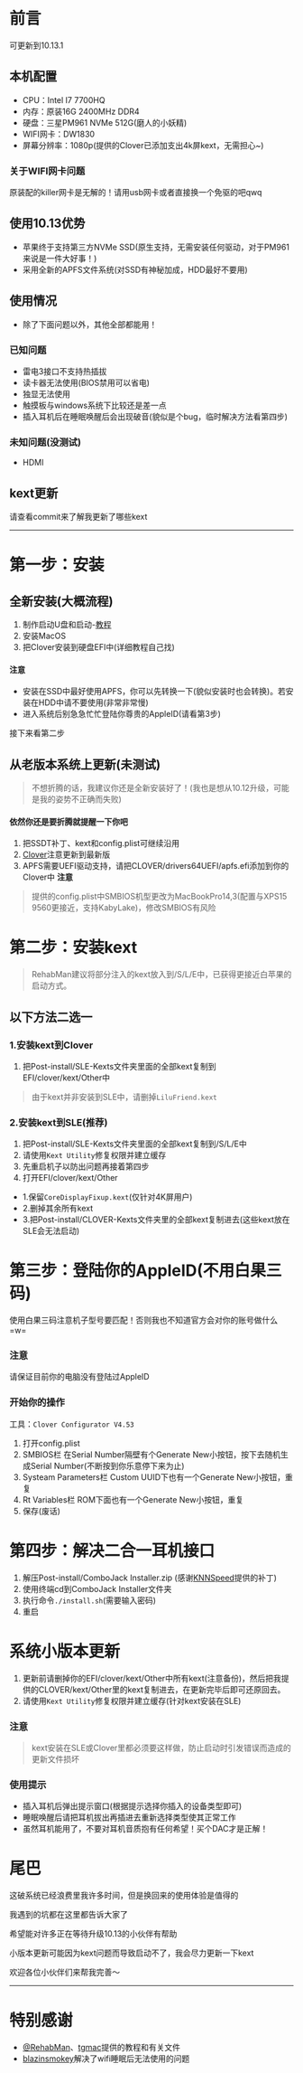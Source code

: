 # 前言
可更新到10.13.1
## 本机配置
- CPU：Intel I7 7700HQ
- 内存：原装16G 2400MHz DDR4
- 硬盘：三星PM961 NVMe 512G(磨人的小妖精)
- WIFI网卡：DW1830
- 屏幕分辨率：1080p(提供的Clover已添加支出4k屏kext，无需担心~)

### 关于WIFI网卡问题
原装配的killer网卡是无解的！请用usb网卡或者直接换一个免驱的吧qwq

## 使用10.13优势
- 苹果终于支持第三方NVMe SSD(原生支持，无需安装任何驱动，对于PM961来说是一件大好事！)
- 采用全新的APFS文件系统(对SSD有神秘加成，HDD最好不要用)

## 使用情况
- 除了下面问题以外，其他全部都能用！

### 已知问题
- 雷电3接口不支持热插拔
- 读卡器无法使用(BIOS禁用可以省电)
- 独显无法使用
- 触摸板与windows系统下比较还是差一点
- 插入耳机后在睡眠唤醒后会出现破音(貌似是个bug，临时解决方法看第四步)

### 未知问题(没测试)
- HDMI

## kext更新
请查看commit来了解我更新了哪些kext

---

# 第一步：安装

## 全新安装(大概流程)
1. 制作启动U盘和启动-[教程](https://www.tonymacx86.com/threads/guide-booting-the-os-x-installer-on-laptops-with-clover.148093/)
2. 安装MacOS
3. 把Clover安装到硬盘EFI中(详细教程自己找)

#### 注意
- 安装在SSD中最好使用APFS，你可以先转换一下(貌似安装时也会转换)。若安装在HDD中请不要使用(非常非常慢)
- 进入系统后别急急忙忙登陆你尊贵的AppleID(请看第3步)

接下来看第二步

## 从老版本系统上更新(未测试)
> 不想折腾的话，我建议你还是全新安装好了！(我也是想从10.12升级，可能是我的姿势不正确而失败)
#### 依然你还是要折腾就提醒一下你吧
1. 把SSDT补丁、kext和config.plist可继续沿用
2. [Clover](http://sourceforge.net/projects/cloverefiboot/)注意更新到最新版
3. APFS需要UEFI驱动支持，请把CLOVER/drivers64UEFI/apfs.efi添加到你的Clover中
 **注意**
 > 提供的config.plist中SMBIOS机型更改为MacBookPro14,3(配置与XPS15 9560更接近，支持KabyLake)，修改SMBIOS有风险

# 第二步：安装kext
> RehabMan建议将部分注入的kext放入到/S/L/E中，已获得更接近白苹果的启动方式。
## 以下方法二选一
### 1.安装kext到Clover
1. 把Post-install/SLE-Kexts文件夹里面的全部kext复制到EFI/clover/kext/Other中
> 由于kext并非安装到SLE中，请删掉`LiluFriend.kext`

### 2.安装kext到SLE(推荐)
1. 把Post-install/SLE-Kexts文件夹里面的全部kext复制到/S/L/E中
2. 请使用`Kext Utility`修复权限并建立缓存
3. 先重启机子以防出问题再接着第四步
4. 打开EFI/clover/kext/Other
  - 1.保留`CoreDisplayFixup.kext`(仅针对4K屏用户)
  - 2.删掉其余所有kext
  - 3.把Post-install/CLOVER-Kexts文件夹里的全部kext复制进去(这些kext放在SLE会无法启动)
  
# 第三步：登陆你的AppleID(不用白果三码)
使用白果三码注意机子型号要匹配！否则我也不知道官方会对你的账号做什么 =w=
### 注意
请保证目前你的电脑没有登陆过AppleID
### 开始你的操作
工具：`Clover Configurator V4.53`
1. 打开config.plist
2. SMBIOS栏 在Serial Number隔壁有个Generate New小按钮，按下去随机生成Serial Number(不断按到你乐意停下来为止)
3. Systeam Parameters栏 Custom UUID下也有一个Generate New小按钮，重复
4. Rt Variables栏 ROM下面也有一个Generate New小按钮，重复
5. 保存(废话)

# 第四步：解决二合一耳机接口
1. 解压Post-install/ComboJack Installer.zip (感谢[KNNSpeed](https://www.tonymacx86.com/threads/guide-dell-xps-15-9560-4k-touch-1tb-ssd-32gb-ram-100-adobergb.224486/page-9#post-1539760)提供的补丁)
2. 使用终端cd到ComboJack Installer文件夹
3. 执行命令`./install.sh`(需要输入密码)
4. 重启

# 系统小版本更新
1. 更新前请删掉你的EFI/clover/kext/Other中所有kext(注意备份)，然后把我提供的CLOVER/kext/Other里的kext复制进去，在更新完毕后即可还原回去。
2. 请使用`Kext Utility`修复权限并建立缓存(针对kext安装在SLE)

### 注意
> kext安装在SLE或Clover里都必须要这样做，防止启动时引发错误而造成的更新文件损坏

### 使用提示
- 插入耳机后弹出提示窗口(根据提示选择你插入的设备类型即可)
- 睡眠唤醒后请把耳机拔出再插进去重新选择类型使其正常工作
- 虽然耳机能用了，不要对耳机音质抱有任何希望！买个DAC才是正解！

# 尾巴
这破系统已经浪费里我许多时间，但是换回来的使用体验是值得的

我遇到的坑都在这里都告诉大家了

希望能对许多正在等待升级10.13的小伙伴有帮助

小版本更新可能因为kext问题而导致启动不了，我会尽力更新一下kext

欢迎各位小伙伴们来帮我完善～

---
# 特别感谢
- [@RehabMan](https://github.com/RehabMan)、[tgmac](https://www.tonymacx86.com/members/tgmac.928166/)提供的教程和有关文件
- [blazinsmokey](https://www.tonymacx86.com/members/blazinsmokey.1188623/)解决了wifi睡眠后无法使用的问题
